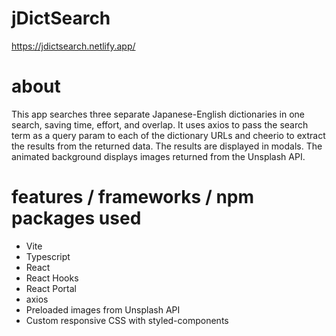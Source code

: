 # jDictSearch
https://jdictsearch.netlify.app/

# about
This app searches three separate Japanese-English dictionaries in one search, saving time, effort, and overlap. It uses axios to pass the search term as a query param to each of the dictionary URLs and cheerio to extract the results from the returned data. The results are displayed in modals. The animated background displays images returned from the Unsplash API.

# features / frameworks / npm packages used
* Vite
* Typescript
* React
* React Hooks
* React Portal
* axios
* Preloaded images from Unsplash API 
* Custom responsive CSS with styled-components
